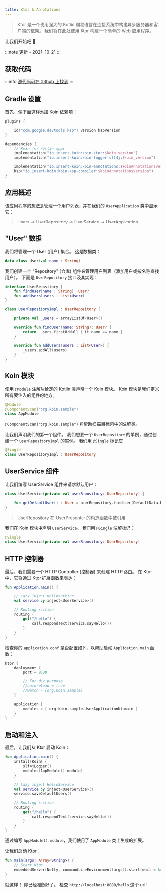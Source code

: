 ```yaml
---
title: Ktor & Annotations
---
```

> Ktor 是一个使用强大的 Kotlin 编程语言在连接系统中构建异步服务器和客户端的框架。 我们将在此处使用 Ktor 构建一个简单的 Web 应用程序。

让我们开始吧 🚀

:::note
更新 - 2024-10-21
:::

## 获取代码

:::info
[源代码可在 Github 上找到](https://github.com/InsertKoinIO/koin-getting-started/tree/main/ktor-annotations)
:::

## Gradle 设置

首先，像下面这样添加 Koin 依赖项：

```kotlin
plugins {

    id("com.google.devtools.ksp") version kspVersion
}

dependencies {
    // Koin for Kotlin apps
    implementation("io.insert-koin:koin-ktor:$koin_version")
    implementation("io.insert-koin:koin-logger-slf4j:$koin_version")

    implementation("io.insert-koin:koin-annotations:$koinAnnotationsVersion")
    ksp("io.insert-koin:koin-ksp-compiler:$koinAnnotationsVersion")
}
```

## 应用概述

该应用程序的想法是管理一个用户列表，并在我们的 `UserApplication` 类中显示它：

> Users -> UserRepository -> UserService -> UserApplication

## "User" 数据

我们将管理一个 User (用户) 集合。 这是数据类：

```kotlin
data class User(val name : String)
```

我们创建一个 "Repository" (仓库) 组件来管理用户列表（添加用户或按名称查找用户）。 下面是 `UserRepository` 接口及其实现：

```kotlin
interface UserRepository {
    fun findUser(name : String): User?
    fun addUsers(users : List<User>)
}

class UserRepositoryImpl : UserRepository {

    private val _users = arrayListOf<User>()

    override fun findUser(name: String): User? {
        return _users.firstOrNull { it.name == name }
    }

    override fun addUsers(users : List<User>) {
        _users.addAll(users)
    }
}
```

## Koin 模块

使用 `@Module` 注解从给定的 Kotlin 类声明一个 Koin 模块。 Koin 模块是我们定义所有要注入的组件的地方。

```kotlin
@Module
@ComponentScan("org.koin.sample")
class AppModule
```

`@ComponentScan("org.koin.sample")` 将帮助扫描目标包中的注解类。

让我们声明我们的第一个组件。 我们想要一个 `UserRepository` 的单例，通过创建一个 `UserRepositoryImpl` 的实例。 我们用 `@Single` 标记它

```kotlin
@Single
class UserRepositoryImpl : UserRepository
```

## UserService 组件

让我们编写 UserService 组件来请求默认用户：

```kotlin
class UserService(private val userRepository: UserRepository) {

    fun getDefaultUser() : User = userRepository.findUser(DefaultData.DEFAULT_USER.name) ?: error("Can't find default user")
}
```

> UserRepository 在 UserPresenter 的构造函数中被引用

我们在 Koin 模块中声明 `UserService`。 我们用 `@Single` 注解标记：

```kotlin
@Single
class UserService(private val userRepository: UserRepository)
```

## HTTP 控制器

最后，我们需要一个 HTTP Controller (控制器) 来创建 HTTP 路由。 在 Ktor 中，它将通过 Ktor 扩展函数来表达：

```kotlin
fun Application.main() {

    // Lazy inject HelloService
    val service by inject<UserService>()

    // Routing section
    routing {
        get("/hello") {
            call.respondText(service.sayHello())
        }
    }
}
```

检查你的 `application.conf` 是否配置如下，以帮助启动 `Application.main` 函数：

```kotlin
ktor {
    deployment {
        port = 8080

        // For dev purpose
        //autoreload = true
        //watch = [org.koin.sample]
    }

    application {
        modules = [ org.koin.sample.UserApplicationKt.main ]
    }
}
```

## 启动和注入

最后，让我们从 Ktor 启动 Koin：

```kotlin
fun Application.main() {
    install(Koin) {
        slf4jLogger()
        modules(AppModule().module)
    }

    // Lazy inject HelloService
    val service by inject<UserService>()
    service.saveDefaultUsers()

    // Routing section
    routing {
        get("/hello") {
            call.respondText(service.sayHello())
        }
    }
}
```

通过编写 `AppModule().module`，我们使用了 `AppModule` 类上生成的扩展。

让我们启动 Ktor：

```kotlin
fun main(args: Array<String>) {
    // Start Ktor
    embeddedServer(Netty, commandLineEnvironment(args)).start(wait = true)
}
```

就这样！ 你已经准备好了。 检查 `http://localhost:8080/hello` 这个 url!
